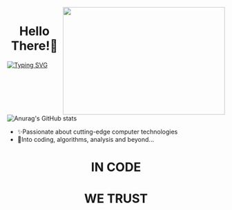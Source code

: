 <img align="right" height="250" width="375" alt="" src="https://user-images.githubusercontent.com/78374123/190442587-d130c441-7e4f-43df-8561-4162f4536c5e.gif" />
<h1 style="text-align:center">Hello There!👋</h1>

<a href="https://git.io/typing-svg"><img src="https://readme-typing-svg.herokuapp.com?font=Inconsolata&size=16&duration=4400&pause=500&color=F7F7F7&vCenter=true&width=300&lines=This+is+Maryam+%3A);glad+to+see+you+here+%F0%9F%97%BF" alt="Typing SVG" /></a>
![Anurag's GitHub stats](https://github-readme-stats.vercel.app/api?username=maryamyazdi&count_private=true&show_icons=true&&hide=contribs&theme=merko)

-  ✨Passionate about cutting-edge computer technologies
-  🧐Into coding, algorithms, analysis and beyond...


<h1 style="text-align:center">IN CODE</h1>
<h1 style="text-align:center">WE TRUST</h1>
<!---
maryamyazdi/maryamyazdi is a ✨ special ✨ repository because its `README.md` (this file) appears on your GitHub profile.
You can click the Preview link to take a look at your changes.
--->
